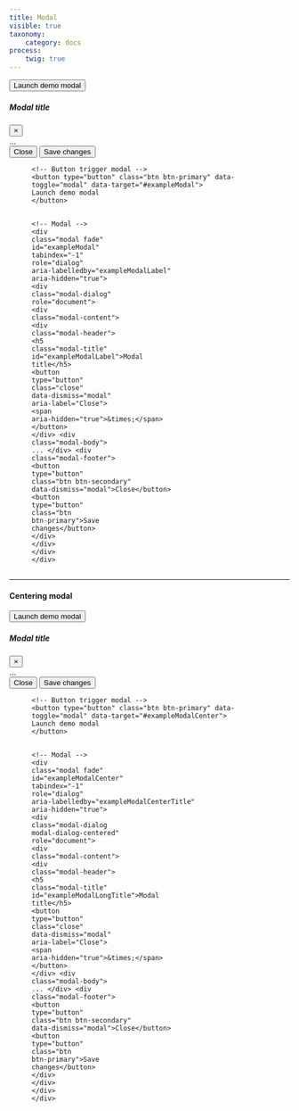 ```yaml
---
title: Modal
visible: true
taxonomy:
    category: docs
process:
    twig: true
---
```


<!-- Button trigger modal -->
<button type="button" class="btn btn-primary" data-toggle="modal" data-target="#exampleModal">
Launch demo modal
</button>

<!-- Modal -->
<div class="modal fade" id="exampleModal" tabindex="-1" role="dialog" aria-labelledby="exampleModalLabel" aria-hidden="true">
<div class="modal-dialog" role="document">
<div class="modal-content">
<div class="modal-header">
  <h5 class="modal-title" id="exampleModalLabel">Modal title</h5>
  <button type="button" class="close" data-dismiss="modal" aria-label="Close">
    <span aria-hidden="true">&times;</span>
  </button>
</div>
<div class="modal-body">
  ...
</div>
<div class="modal-footer">
  <button type="button" class="btn btn-secondary" data-dismiss="modal">Close</button>
  <button type="button" class="btn btn-primary">Save changes</button>
</div>
</div>
</div>
</div>

<figure class="highlight mt-4"><pre><code class="language-html" data-lang="html"><span class="c">&lt;!-- Button trigger modal --&gt;</span>
<span class="nt">&lt;button</span> <span class="na">type=</span><span class="s">"button"</span> <span class="na">class=</span><span class="s">"btn btn-primary"</span> <span class="na">data-toggle=</span><span class="s">"modal"</span> <span class="na">data-target=</span><span class="s">"#exampleModal"</span><span class="nt">&gt;</span>
Launch demo modal
<span class="nt">&lt;/button&gt;</span>

<span class="c">&lt;!-- Modal --&gt;</span>
<span class="nt">&lt;div</span> <span class="na">class=</span><span class="s">"modal fade"</span> <span class="na">id=</span><span class="s">"exampleModal"</span> <span class="na">tabindex=</span><span class="s">"-1"</span> <span class="na">role=</span><span class="s">"dialog"</span> <span class="na">aria-labelledby=</span><span class="s">"exampleModalLabel"</span> <span class="na">aria-hidden=</span><span class="s">"true"</span><span class="nt">&gt;</span>
<span class="nt">&lt;div</span> <span class="na">class=</span><span class="s">"modal-dialog"</span> <span class="na">role=</span><span class="s">"document"</span><span class="nt">&gt;</span>
<span class="nt">&lt;div</span> <span class="na">class=</span><span class="s">"modal-content"</span><span class="nt">&gt;</span>
<span class="nt">&lt;div</span> <span class="na">class=</span><span class="s">"modal-header"</span><span class="nt">&gt;</span>
  <span class="nt">&lt;h5</span> <span class="na">class=</span><span class="s">"modal-title"</span> <span class="na">id=</span><span class="s">"exampleModalLabel"</span><span class="nt">&gt;</span>Modal title<span class="nt">&lt;/h5&gt;</span>
  <span class="nt">&lt;button</span> <span class="na">type=</span><span class="s">"button"</span> <span class="na">class=</span><span class="s">"close"</span> <span class="na">data-dismiss=</span><span class="s">"modal"</span> <span class="na">aria-label=</span><span class="s">"Close"</span><span class="nt">&gt;</span>
    <span class="nt">&lt;span</span> <span class="na">aria-hidden=</span><span class="s">"true"</span><span class="nt">&gt;</span><span class="ni">&amp;times;</span><span class="nt">&lt;/span&gt;</span>
  <span class="nt">&lt;/button&gt;</span>
<span class="nt">&lt;/div&gt;</span>
<span class="nt">&lt;div</span> <span class="na">class=</span><span class="s">"modal-body"</span><span class="nt">&gt;</span>
  ...
<span class="nt">&lt;/div&gt;</span>
<span class="nt">&lt;div</span> <span class="na">class=</span><span class="s">"modal-footer"</span><span class="nt">&gt;</span>
  <span class="nt">&lt;button</span> <span class="na">type=</span><span class="s">"button"</span> <span class="na">class=</span><span class="s">"btn btn-secondary"</span> <span class="na">data-dismiss=</span><span class="s">"modal"</span><span class="nt">&gt;</span>Close<span class="nt">&lt;/button&gt;</span>
  <span class="nt">&lt;button</span> <span class="na">type=</span><span class="s">"button"</span> <span class="na">class=</span><span class="s">"btn btn-primary"</span><span class="nt">&gt;</span>Save changes<span class="nt">&lt;/button&gt;</span>
<span class="nt">&lt;/div&gt;</span>
<span class="nt">&lt;/div&gt;</span>
<span class="nt">&lt;/div&gt;</span>
<span class="nt">&lt;/div&gt;</span></code></pre></figure>


<hr />


<h4>Centering modal</h4>

<!-- Button trigger modal -->
<button type="button" class="btn btn-primary" data-toggle="modal" data-target="#exampleModalCenter">
Launch demo modal
</button>

<!-- Modal -->
<div class="modal fade" id="exampleModalCenter" tabindex="-1" role="dialog" aria-labelledby="exampleModalCenterTitle" aria-hidden="true">
<div class="modal-dialog modal-dialog-centered" role="document">
<div class="modal-content">
<div class="modal-header">
<h5 class="modal-title" id="exampleModalLongTitle">Modal title</h5>
<button type="button" class="close" data-dismiss="modal" aria-label="Close">
<span aria-hidden="true">&times;</span>
</button>
</div>
<div class="modal-body">
...
</div>
<div class="modal-footer">
<button type="button" class="btn btn-secondary" data-dismiss="modal">Close</button>
<button type="button" class="btn btn-primary">Save changes</button>
</div>
</div>
</div>
</div>



<figure class="highlight mt-4"><pre><code class="language-html" data-lang="html"><span class="c">&lt;!-- Button trigger modal --&gt;</span>
<span class="nt">&lt;button</span> <span class="na">type=</span><span class="s">"button"</span> <span class="na">class=</span><span class="s">"btn btn-primary"</span> <span class="na">data-toggle=</span><span class="s">"modal"</span> <span class="na">data-target=</span><span class="s">"#exampleModalCenter"</span><span class="nt">&gt;</span>
Launch demo modal
<span class="nt">&lt;/button&gt;</span>

<span class="c">&lt;!-- Modal --&gt;</span>
<span class="nt">&lt;div</span> <span class="na">class=</span><span class="s">"modal fade"</span> <span class="na">id=</span><span class="s">"exampleModalCenter"</span> <span class="na">tabindex=</span><span class="s">"-1"</span> <span class="na">role=</span><span class="s">"dialog"</span> <span class="na">aria-labelledby=</span><span class="s">"exampleModalCenterTitle"</span> <span class="na">aria-hidden=</span><span class="s">"true"</span><span class="nt">&gt;</span>
<span class="nt">&lt;div</span> <span class="na">class=</span><span class="s">"modal-dialog modal-dialog-centered"</span> <span class="na">role=</span><span class="s">"document"</span><span class="nt">&gt;</span>
<span class="nt">&lt;div</span> <span class="na">class=</span><span class="s">"modal-content"</span><span class="nt">&gt;</span>
<span class="nt">&lt;div</span> <span class="na">class=</span><span class="s">"modal-header"</span><span class="nt">&gt;</span>
  <span class="nt">&lt;h5</span> <span class="na">class=</span><span class="s">"modal-title"</span> <span class="na">id=</span><span class="s">"exampleModalLongTitle"</span><span class="nt">&gt;</span>Modal title<span class="nt">&lt;/h5&gt;</span>
  <span class="nt">&lt;button</span> <span class="na">type=</span><span class="s">"button"</span> <span class="na">class=</span><span class="s">"close"</span> <span class="na">data-dismiss=</span><span class="s">"modal"</span> <span class="na">aria-label=</span><span class="s">"Close"</span><span class="nt">&gt;</span>
    <span class="nt">&lt;span</span> <span class="na">aria-hidden=</span><span class="s">"true"</span><span class="nt">&gt;</span><span class="ni">&amp;times;</span><span class="nt">&lt;/span&gt;</span>
  <span class="nt">&lt;/button&gt;</span>
<span class="nt">&lt;/div&gt;</span>
<span class="nt">&lt;div</span> <span class="na">class=</span><span class="s">"modal-body"</span><span class="nt">&gt;</span>
  ...
<span class="nt">&lt;/div&gt;</span>
<span class="nt">&lt;div</span> <span class="na">class=</span><span class="s">"modal-footer"</span><span class="nt">&gt;</span>
  <span class="nt">&lt;button</span> <span class="na">type=</span><span class="s">"button"</span> <span class="na">class=</span><span class="s">"btn btn-secondary"</span> <span class="na">data-dismiss=</span><span class="s">"modal"</span><span class="nt">&gt;</span>Close<span class="nt">&lt;/button&gt;</span>
  <span class="nt">&lt;button</span> <span class="na">type=</span><span class="s">"button"</span> <span class="na">class=</span><span class="s">"btn btn-primary"</span><span class="nt">&gt;</span>Save changes<span class="nt">&lt;/button&gt;</span>
<span class="nt">&lt;/div&gt;</span>
<span class="nt">&lt;/div&gt;</span>
<span class="nt">&lt;/div&gt;</span>
<span class="nt">&lt;/div&gt;</span></code></pre></figure>